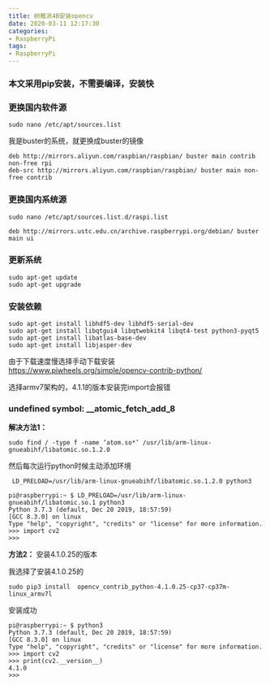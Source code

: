 ```yaml
---
title: 树莓派4B安装opencv
date: 2020-03-11 12:17:30
categories: 
- RaspberryPi
tags:
- RaspberryPi
---
```


### 本文采用pip安装，不需要编译，安装快
### 更换国内软件源
```shell
sudo nano /etc/apt/sources.list
```
我是buster的系统，就更换成buster的镜像
```shell
deb http://mirrors.aliyun.com/raspbian/raspbian/ buster main contrib non-free rpi
deb-src http://mirrors.aliyun.com/raspbian/raspbian/ buster main non-free contrib
```
### 更换国内系统源
```shell
sudo nano /etc/apt/sources.list.d/raspi.list
```

```shell
deb http://mirrors.ustc.edu.cn/archive.raspberrypi.org/debian/ buster main ui
```

### 更新系统
```shell
sudo apt-get update
sudo apt-get upgrade
```

### 安装依赖
```shell
sudo apt-get install libhdf5-dev libhdf5-serial-dev
sudo apt-get install libqtgui4 libqtwebkit4 libqt4-test python3-pyqt5
sudo apt-get install libatlas-base-dev
sudo apt-get install libjasper-dev
```

由于下载速度慢选择手动下载安装  
<https://www.piwheels.org/simple/opencv-contrib-python/>  


选择armv7架构的，4.1.1的版本安装完import会报错  
### undefined symbol: __atomic_fetch_add_8  
**解决方法1：**
```shell
sudo find / -type f -name ‘atom.so*’ /usr/lib/arm-linux-gnueabihf/libatomic.so.1.2.0
```
然后每次运行python时候主动添加环境
```shell
 LD_PRELOAD=/usr/lib/arm-linux-gnueabihf/libatomic.so.1.2.0 python3
```
```shell
pi@raspberrypi:~ $ LD_PRELOAD=/usr/lib/arm-linux-gnueabihf/libatomic.so.1 python3
Python 3.7.3 (default, Dec 20 2019, 18:57:59) 
[GCC 8.3.0] on linux
Type "help", "copyright", "credits" or "license" for more information.
>>> import cv2
>>> 
```
**方法2：**
安装4.1.0.25的版本  

我选择了安装4.1.0.25的
```shell
sudo pip3 install  opencv_contrib_python-4.1.0.25-cp37-cp37m-linux_armv7l
```
安装成功
```shell
pi@raspberrypi:~ $ python3
Python 3.7.3 (default, Dec 20 2019, 18:57:59) 
[GCC 8.3.0] on linux
Type "help", "copyright", "credits" or "license" for more information.
>>> import cv2
>>> print(cv2.__version__)
4.1.0
>>> 
```
